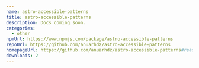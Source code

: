 ```yaml
---
name: astro-accessible-patterns
title: astro-accessible-patterns
description: Docs coming soon.
categories:
  - other
npmUrl: https://www.npmjs.com/package/astro-accessible-patterns
repoUrl: https://github.com/anuarhdz/astro-accessible-patterns
homepageUrl: https://github.com/anuarhdz/astro-accessible-patterns#readme
downloads: 2
---
```

